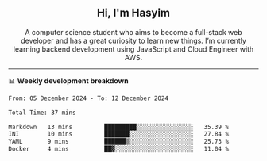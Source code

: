 <h2 align="center">Hi, I'm Hasyim</h2>

<p align="center">A computer science student who aims to become a full-stack web developer and has a great curiosity to learn new things. I’m currently learning backend development using JavaScript and Cloud Engineer with AWS.</p>

---

📊 **Weekly development breakdown**

<!--START_SECTION:waka-->

```txt
From: 05 December 2024 - To: 12 December 2024

Total Time: 37 mins

Markdown   13 mins         █████████░░░░░░░░░░░░░░░░   35.39 %
INI        10 mins         ███████░░░░░░░░░░░░░░░░░░   27.84 %
YAML       9 mins          ██████▒░░░░░░░░░░░░░░░░░░   25.73 %
Docker     4 mins          ██▓░░░░░░░░░░░░░░░░░░░░░░   11.04 %
```

<!--END_SECTION:waka-->

<!-- - You can reach me on **hasyim11c@gmail.com** -->
